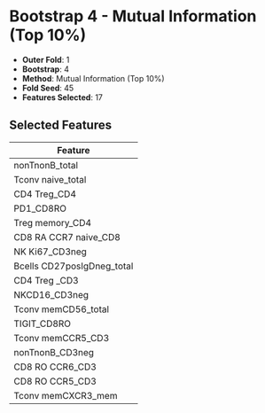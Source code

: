 # Bootstrap 4 - Mutual Information (Top 10%)

- **Outer Fold**: 1
- **Bootstrap**: 4
- **Method**: Mutual Information (Top 10%)
- **Fold Seed**: 45
- **Features Selected**: 17

## Selected Features

| Feature |
|---------|
| nonTnonB_total |
| Tconv naive_total |
| CD4 Treg_CD4 |
| PD1_CD8RO |
| Treg memory_CD4 |
| CD8 RA CCR7 naive_CD8 |
| NK Ki67_CD3neg |
| Bcells CD27posIgDneg_total |
| CD4 Treg _CD3 |
| NKCD16_CD3neg |
| Tconv memCD56_total |
| TIGIT_CD8RO |
| Tconv memCCR5_CD3 |
| nonTnonB_CD3neg |
| CD8 RO CCR6_CD3 |
| CD8 RO CCR5_CD3 |
| Tconv memCXCR3_mem |
